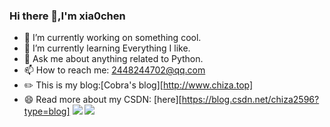### Hi there 👋,I'm xia0chen

- 🔭 I’m currently working on something cool.
- 🌱 I’m currently learning Everything I like.
- 💬 Ask me about anything related to Python.
- 📫 How to reach me: 2448244702@qq.com
- ✏️ This is my blog:[Cobra's blog][http://www.chiza.top]
- 😄 Read more about my CSDN: [here][https://blog.csdn.net/chiza2596?type=blog]
![](https://github-readme-stats.vercel.app/api?username=xla0chen&show_icons=true&theme=transparent)
![](https://github-readme-stats.vercel.app/api/top-langs/?username=xla0chen&theme=dark&layout=compact)





